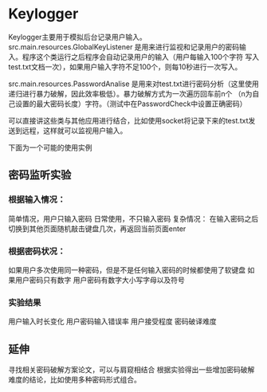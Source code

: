 # Keylogger

Keylogger主要用于模拟后台记录用户输入。
src.main.resources.GlobalKeyListener 是用来进行监视和记录用户的密码输入。程序这个类运行之后程序会自动记录用户的输入（用户每输入100个字符
写入test.txt文档一次），如果用户输入字符不足100个，则每10秒进行一次写入。

src.main.resources.PasswordAnalise 是用来对test.txt进行密码分析（这里使用递归进行暴力破解，因此效率极低）。暴力破解方式为一次遍历回车前n个
（n为自己设置的最大密码长度）字符。（测试中在PasswordCheck中设置正确密码）

可以直接讲这些类与其他应用进行结合，比如使用socket将记录下来的test.txt发送到远程，这样就可以监视用户输入。

下面为一个可能的使用实例

## 密码监听实验
### 根据输入情况：
简单情况，用户只输入密码
日常使用，不只输入密码
复杂情况： 在输入密码之后切换到其他页面随机敲击键盘几次，再返回当前页面enter


### 根据密码状况：
如果用户多次使用同一种密码，但是不是任何输入密码的时候都使用了软键盘
如果用户密码只有数字
用户密码有数字大小写字母以及符号

### 实验结果
用户输入时长变化
用户密码输入错误率
用户接受程度
密码破译难度

## 延伸
寻找相关密码破解方案论文，可以与肩窥相结合
根据实验得出一些增加密码破解难度的结论，比如使用多种密码形式组合。





